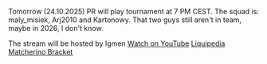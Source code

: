 Tomorrow (24.10.2025) PR will play tournament at 7 PM CEST. 
The squad is: maly_misiek, Arj2010 and Kartonowy.
That two guys still aren't in team, maybe in 2026, I don't know.

The stream will be hosted by Igmen
[Watch on YouTube](https://www.youtube.com/watch?v=WOzZMWkwy6o)
[Liquipedia](https://liquipedia.net/brawlstars/A1_Adria_League/Season_15/Open_Qualifier_3)
[Matcherino Bracket](https://matcherino.com/supercell/tournaments/171813/bracket/bracket)